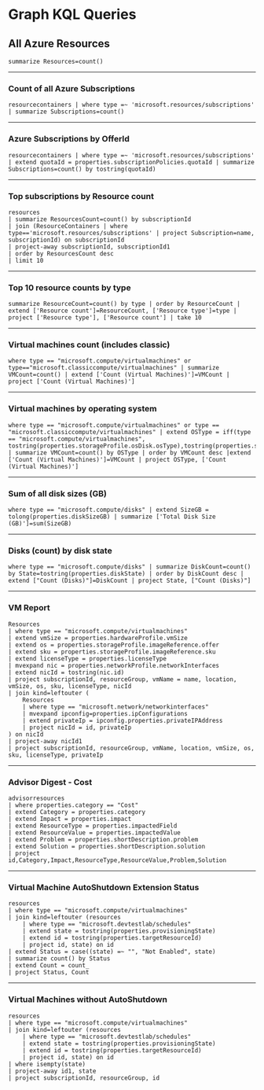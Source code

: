 # Graph KQL Queries


## All Azure Resources

```
summarize Resources=count()
```

- - - 

### Count of all Azure Subscriptions

```
resourcecontainers | where type =~ 'microsoft.resources/subscriptions' | summarize Subscriptions=count()
```

- - - 

### Azure Subscriptions by OfferId

```
resourcecontainers | where type =~ 'microsoft.resources/subscriptions' | extend quotaId = properties.subscriptionPolicies.quotaId | summarize Subscriptions=count() by tostring(quotaId)
```

- - - 

### Top subscriptions by Resource count

```
resources
| summarize ResourcesCount=count() by subscriptionId
| join (ResourceContainers | where type=='microsoft.resources/subscriptions' | project Subscription=name, subscriptionId) on subscriptionId
| project-away subscriptionId, subscriptionId1
| order by ResourcesCount desc
| limit 10
```

- - - 

### Top 10 resource counts by type

```
summarize ResourceCount=count() by type | order by ResourceCount | extend ['Resource count']=ResourceCount, ['Resource type']=type | project ['Resource type'], ['Resource count'] | take 10
```

- - - 

### Virtual machines count (includes classic)

```
where type == "microsoft.compute/virtualmachines" or type=="microsoft.classiccompute/virtualmachines" | summarize VMCount=count() | extend ['Count (Virtual Machines)']=VMCount | project ['Count (Virtual Machines)']
```

- - - 

### Virtual machines by operating system

```
where type == "microsoft.compute/virtualmachines" or type == "microsoft.classiccompute/virtualmachines" | extend OSType = iff(type == "microsoft.compute/virtualmachines", tostring(properties.storageProfile.osDisk.osType),tostring(properties.storageProfile.operatingSystemDisk.operatingSystem))  | summarize VMCount=count() by OSType | order by VMCount desc |extend ['Count (Virtual Machines)']=VMCount | project OSType, ['Count (Virtual Machines)']
```

- - - 

### Sum of all disk sizes (GB)

```
where type == "microsoft.compute/disks" | extend SizeGB = tolong(properties.diskSizeGB) | summarize ['Total Disk Size (GB)']=sum(SizeGB)
```

- - - 

### Disks (count) by disk state

```
where type == "microsoft.compute/disks" | summarize DiskCount=count() by State=tostring(properties.diskState) | order by DiskCount desc | extend ["Count (Disks)"]=DiskCount | project State, ["Count (Disks)"]
```

- - - 

### VM Report

```
Resources
| where type == "microsoft.compute/virtualmachines"
| extend vmSize = properties.hardwareProfile.vmSize
| extend os = properties.storageProfile.imageReference.offer
| extend sku = properties.storageProfile.imageReference.sku
| extend licenseType = properties.licenseType
| mvexpand nic = properties.networkProfile.networkInterfaces
| extend nicId = tostring(nic.id)
| project subscriptionId, resourceGroup, vmName = name, location, vmSize, os, sku, licenseType, nicId
| join kind=leftouter (
	Resources
	| where type == "microsoft.network/networkinterfaces"
	| mvexpand ipconfig=properties.ipConfigurations
	| extend privateIp = ipconfig.properties.privateIPAddress
    | project nicId = id, privateIp
) on nicId
| project-away nicId1
| project subscriptionId, resourceGroup, vmName, location, vmSize, os, sku, licenseType, privateIp
```

- - - 

### Advisor Digest - Cost

```
advisorresources
| where properties.category == "Cost"
| extend Category = properties.category
| extend Impact = properties.impact
| extend ResourceType = properties.impactedField
| extend ResourceValue = properties.impactedValue
| extend Problem = properties.shortDescription.problem
| extend Solution = properties.shortDescription.solution
| project id,Category,Impact,ResourceType,ResourceValue,Problem,Solution
```

- - - 

### Virtual Machine AutoShutdown Extension Status

```
resources
| where type == "microsoft.compute/virtualmachines"
| join kind=leftouter (resources 
	| where type == "microsoft.devtestlab/schedules" 
	| extend state = tostring(properties.provisioningState) 
	| extend id = tostring(properties.targetResourceId) 
	| project id, state) on id 
| extend Status = case((state) =~ "", "Not Enabled", state)
| summarize count() by Status
| extend Count = count_
| project Status, Count
```

- - - 

### Virtual Machines without AutoShutdown

```
resources
| where type == "microsoft.compute/virtualmachines"
| join kind=leftouter (resources 
	| where type == "microsoft.devtestlab/schedules" 
	| extend state = tostring(properties.provisioningState) 
	| extend id = tostring(properties.targetResourceId) 
	| project id, state) on id 
| where isempty(state) 
| project-away id1, state 
| project subscriptionId, resourceGroup, id
```